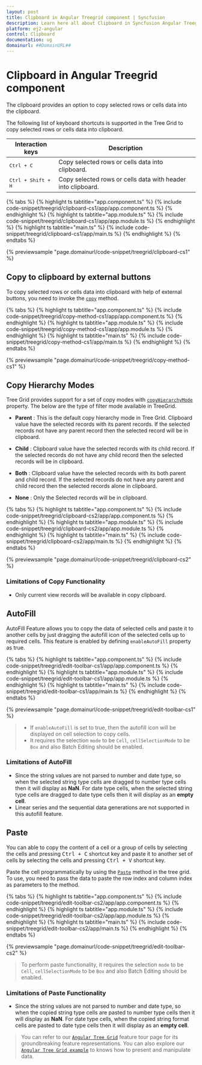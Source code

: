 ```yaml
---
layout: post
title: Clipboard in Angular Treegrid component | Syncfusion
description: Learn here all about Clipboard in Syncfusion Angular Treegrid component of Syncfusion Essential JS 2 and more.
platform: ej2-angular
control: Clipboard 
documentation: ug
domainurl: ##DomainURL##
---
```


# Clipboard in Angular Treegrid component

The clipboard provides an option to copy selected rows or cells data into the clipboard.

The following list of keyboard shortcuts is supported in the Tree Grid to copy selected rows or cells data into clipboard.

Interaction keys |Description
-----|-----
<kbd>Ctrl + C</kbd> |Copy selected rows or cells data into clipboard.
<kbd>Ctrl + Shift + H</kbd> |Copy selected rows or cells data with header into clipboard.

{% tabs %}
{% highlight ts tabtitle="app.component.ts" %}
{% include code-snippet/treegrid/clipboard-cs1/app/app.component.ts %}
{% endhighlight %}
{% highlight ts tabtitle="app.module.ts" %}
{% include code-snippet/treegrid/clipboard-cs1/app/app.module.ts %}
{% endhighlight %}
{% highlight ts tabtitle="main.ts" %}
{% include code-snippet/treegrid/clipboard-cs1/app/main.ts %}
{% endhighlight %}
{% endtabs %}
  
{% previewsample "page.domainurl/code-snippet/treegrid/clipboard-cs1" %}

## Copy to clipboard by external buttons

To copy selected rows or cells data into clipboard with help of external buttons, you need to invoke the [`copy`](https://ej2.syncfusion.com/angular/documentation/api/treegrid/clipboard/#copy) method.

{% tabs %}
{% highlight ts tabtitle="app.component.ts" %}
{% include code-snippet/treegrid/copy-method-cs1/app/app.component.ts %}
{% endhighlight %}
{% highlight ts tabtitle="app.module.ts" %}
{% include code-snippet/treegrid/copy-method-cs1/app/app.module.ts %}
{% endhighlight %}
{% highlight ts tabtitle="main.ts" %}
{% include code-snippet/treegrid/copy-method-cs1/app/main.ts %}
{% endhighlight %}
{% endtabs %}
  
{% previewsample "page.domainurl/code-snippet/treegrid/copy-method-cs1" %}

## Copy Hierarchy Modes

Tree Grid provides support for a set of copy modes with [`copyHierarchyMode`](https://ej2.syncfusion.com/angular/documentation/api/treegrid/#copyHierarchymode) property. The below are the type of filter mode available in TreeGrid.

* **Parent** : This is the default copy hierarchy mode in Tree Grid. Clipboard value have the selected records with its parent records. If the selected records not have any parent record then the selected record will be in clipboard.

* **Child** : Clipboard value have the selected records with its child record. If the selected records do not have any child record then the selected records will be in clipboard.

* **Both** : Clipboard value have the selected records with its both parent and child record. If the selected records do not have any parent and child record then the selected records alone in clipboard.

* **None** : Only the Selected records will be in clipboard.

{% tabs %}
{% highlight ts tabtitle="app.component.ts" %}
{% include code-snippet/treegrid/clipboard-cs2/app/app.component.ts %}
{% endhighlight %}
{% highlight ts tabtitle="app.module.ts" %}
{% include code-snippet/treegrid/clipboard-cs2/app/app.module.ts %}
{% endhighlight %}
{% highlight ts tabtitle="main.ts" %}
{% include code-snippet/treegrid/clipboard-cs2/app/main.ts %}
{% endhighlight %}
{% endtabs %}
  
{% previewsample "page.domainurl/code-snippet/treegrid/clipboard-cs2" %}

### Limitations of Copy Functionality

* Only current view records will be available in copy clipboard.

## AutoFill

AutoFill Feature allows you to copy the data of selected cells and paste it to another cells by just dragging the autofill icon of the selected cells up to required cells. This feature is enabled by defining `enableAutoFill` property as true.

{% tabs %}
{% highlight ts tabtitle="app.component.ts" %}
{% include code-snippet/treegrid/edit-toolbar-cs1/app/app.component.ts %}
{% endhighlight %}
{% highlight ts tabtitle="app.module.ts" %}
{% include code-snippet/treegrid/edit-toolbar-cs1/app/app.module.ts %}
{% endhighlight %}
{% highlight ts tabtitle="main.ts" %}
{% include code-snippet/treegrid/edit-toolbar-cs1/app/main.ts %}
{% endhighlight %}
{% endtabs %}
  
{% previewsample "page.domainurl/code-snippet/treegrid/edit-toolbar-cs1" %}

> * If `enableAutoFill` is set to true, then the autofill icon will be displayed on cell selection to copy cells.
> * It requires the selection `mode` to be `Cell`, `cellSelectionMode` to be `Box` and also Batch Editing should be enabled.

### Limitations of AutoFill

* Since the string values are not parsed to number and date type, so when the selected string type cells are dragged to number type cells then it will display as **NaN**. For date type cells, when the selected string type cells are dragged to date type cells then it will display as an **empty cell**.
* Linear series and the sequential data generations are not supported in this autofill feature.

## Paste

You can able to copy the content of a cell or a group of cells by selecting the cells and pressing <kbd>Ctrl + C</kbd> shortcut key and paste it to another set of cells by selecting the cells and pressing <kbd>Ctrl + V</kbd> shortcut key.

Paste the cell programmatically by using the [`Paste`](https://ej2.syncfusion.com/angular/documentation/api/treegrid/#paste) method in the tree grid. To use, you need to pass the data to paste the row index and column index as parameters to the method.

{% tabs %}
{% highlight ts tabtitle="app.component.ts" %}
{% include code-snippet/treegrid/edit-toolbar-cs2/app/app.component.ts %}
{% endhighlight %}
{% highlight ts tabtitle="app.module.ts" %}
{% include code-snippet/treegrid/edit-toolbar-cs2/app/app.module.ts %}
{% endhighlight %}
{% highlight ts tabtitle="main.ts" %}
{% include code-snippet/treegrid/edit-toolbar-cs2/app/main.ts %}
{% endhighlight %}
{% endtabs %}
  
{% previewsample "page.domainurl/code-snippet/treegrid/edit-toolbar-cs2" %}

> To perform paste functionality, it requires the selection `mode` to be `Cell`,  `cellSelectionMode` to be `Box` and also Batch Editing should be enabled.

### Limitations of Paste Functionality

* Since the string values are not parsed to number and date type, so when the copied string type cells are pasted to number type cells then it will display as **NaN**. For date type cells, when the copied string format cells are pasted to date type cells then it will display as an **empty cell**.

> You can refer to our [`Angular Tree Grid`](https://www.syncfusion.com/angular-ui-components/angular-tree-grid) feature tour page for its groundbreaking feature representations. You can also explore our [`Angular Tree Grid example`](https://ej2.syncfusion.com/angular/demos/#/material/treegrid/treegrid-overview) to knows how to present and manipulate data.